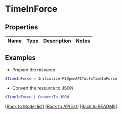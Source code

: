 # TimeInForce
## Properties

Name | Type | Description | Notes
------------ | ------------- | ------------- | -------------

## Examples

- Prepare the resource
```powershell
$TimeInForce = Initialize-PSOpenAPIToolsTimeInForce 
```

- Convert the resource to JSON
```powershell
$TimeInForce | ConvertTo-JSON
```

[[Back to Model list]](../README.md#documentation-for-models) [[Back to API list]](../README.md#documentation-for-api-endpoints) [[Back to README]](../README.md)

